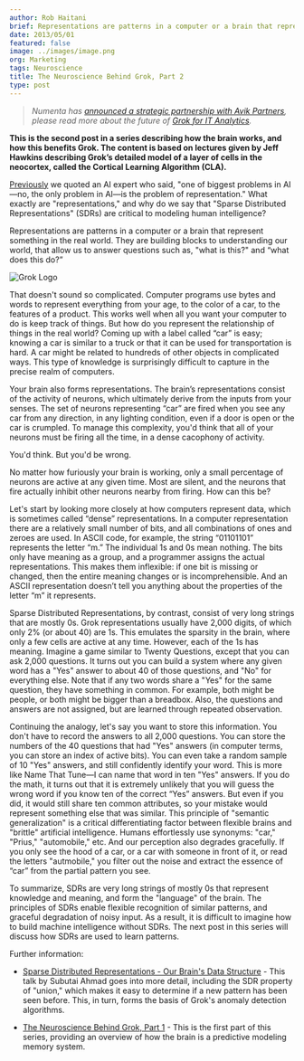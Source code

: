 ```yaml
---
author: Rob Haitani
brief: Representations are patterns in a computer or a brain that represent something in the real world. They are building blocks to understanding our world, that
date: 2013/05/01
featured: false
image: ../images/image.png
org: Marketing
tags: Neuroscience
title: The Neuroscience Behind Grok, Part 2
type: post
---
```


> *Numenta has [announced a strategic partnership with Avik
  Partners](/press/2015/08/19/numenta-announces-licensing-of-grok-for-it-to-avik-partners/),
  please read more about the future of
  [Grok for IT Analytics](http://grokstream.com).*

**This is the second post in a series describing how the brain works, and how
this benefits Grok. The content is based on lectures given by Jeff Hawkins
describing Grok’s detailed model of a layer of cells in the neocortex, called
the Cortical Learning Algorithm (CLA).**

[Previously](/blog/2013/01/03/the-neuroscience-behind-grok/) we quoted an AI
expert who said, "one of biggest problems in AI&#8212;no, the  only problem in
AI&#8212;is the problem of representation." What exactly are "representations,"
and why do we say that "Sparse Distributed Representations" (SDRs) are critical
to modeling human intelligence?

Representations are patterns in a computer or a brain that represent something
in the real world. They are building blocks to understanding our world, that
allow us to answer questions such as, "what is this?" and “what does this do?”

![Grok Logo](../images/main.jpg)

That doesn't sound so complicated. Computer programs use bytes and words to
represent everything from your age, to the color of a car, to the features of a
product.  This works well when all you want your computer to do is keep track of
things.  But how do you represent the relationship of things in the real world?
Coming up with a label called “car” is easy; knowing a car is similar to a truck
or that it can be used for transportation is hard.  A car might be related to
hundreds of other objects in complicated ways.  This type of knowledge is
surprisingly difficult to capture in the precise realm of computers.

Your brain also forms representations.  The brain’s representations consist of
the activity of neurons, which ultimately derive from the inputs from your
senses.   The set of neurons representing “car” are fired when you see any car
from any direction, in any lighting condition, even if a door is open or the car
is crumpled. To manage this complexity, you'd think that all of your neurons
must be firing all the time, in a dense cacophony of activity.

You'd think.  But you'd be wrong.

No matter how furiously your brain is working, only a small percentage of
neurons are active at any given time. Most are silent, and the neurons that fire
actually inhibit other neurons nearby from firing. How can this be?

Let's start by looking more closely at how computers represent data, which is
sometimes called “dense” representations.  In a computer representation there
are a relatively small number of bits, and all combinations of ones and zeroes
are used.  In ASCII code, for example, the string “01101101” represents the
letter “m.” The individual 1s and 0s mean nothing. The bits only have meaning as
a group, and a programmer assigns the actual representations. This makes them
inflexible: if one bit is missing or changed, then the entire meaning changes or
is incomprehensible.  And an ASCII representation doesn’t tell you anything
about the properties of the letter “m” it represents.

Sparse Distributed Representations, by contrast, consist of very long strings
that are mostly 0s.  Grok representations usually have 2,000 digits, of which
only 2% (or about 40) are 1s. This emulates the sparsity in the brain, where
only a few cells are active at any time.  However, each of the 1s has meaning.
Imagine a game similar to Twenty Questions, except that you can ask 2,000
questions.  It turns out you can build a system where any given word has a "Yes"
answer to about 40 of those questions, and "No" for everything else.  Note that
if any two words share a "Yes" for the same question, they have something in
common.  For example, both might be people, or both might be bigger than a
breadbox.  Also, the questions and answers are not assigned, but are learned
through repeated observation.

Continuing the analogy, let's say you want to store this information. You don't
have to record the answers to all 2,000 questions. You can store the numbers of
the 40 questions that had "Yes" answers (in computer terms, you can store an
index of active bits).  You can even take a random sample of 10 "Yes" answers,
and still confidently identify your word.  This is more like Name That
Tune&#8212;I can name that word in ten "Yes" answers. If you do the math, it
turns out that it is extremely unlikely that you will guess the wrong word if
you know ten of the correct “Yes” answers. But even if you did, it would still
share ten common attributes, so your mistake would represent something else that
was similar.  This principle of "semantic generalization" is a critical
differentiating factor between flexible brains and "brittle" artificial
intelligence.  Humans effortlessly use synonyms: "car," "Prius," "automobile,"
etc.  And our perception also degrades gracefully.  If you only see the hood of
a car, or a car with someone in front of it, or read the letters "autmobile,"
you filter out the noise and extract the essence of “car” from the partial
pattern you see.

To summarize, SDRs are very long strings of mostly 0s that represent knowledge
and meaning, and form the "language" of the brain. The principles of SDRs enable
flexible recognition of similar patterns, and graceful degradation of noisy
input. As a result, it is difficult to imagine how to build machine intelligence
without SDRs. The next post in this series will discuss how SDRs are used to
learn patterns.

Further information:

* [Sparse Distributed Representations - Our Brain's Data Structure](/papers-videos-and-more/sparse-distributed-representations/) -
  This talk by Subutai Ahmad goes into more detail, including the SDR property
  of "union," which makes it easy to determine if a new pattern has been seen
  before. This, in turn, forms the basis of Grok's anomaly detection algorithms.

* [The Neuroscience Behind Grok, Part 1](/blog/2013/01/03/the-neuroscience-behind-grok/) -
  This is the first part of this series, providing an overview of how the brain
  is a predictive modeling memory system.
